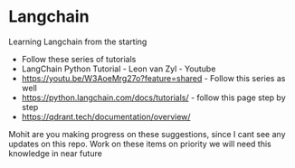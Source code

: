 # Langchain
Learning Langchain from the starting 


* Follow these series of tutorials
* LangChain Python Tutorial - Leon van Zyl - Youtube
* https://youtu.be/W3AoeMrg27o?feature=shared - Follow this series as well
* https://python.langchain.com/docs/tutorials/ - follow this page step by step
* https://qdrant.tech/documentation/overview/


Mohit are you making progress on these suggestions, since I cant see any updates on this repo.
Work on these items on priority we will need this knowledge in near future
